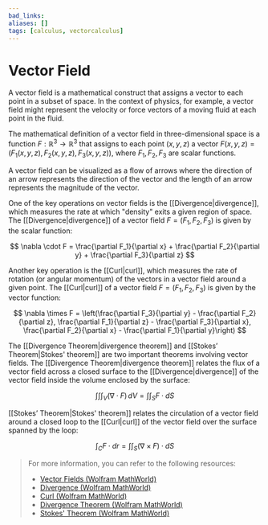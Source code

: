 ```yaml
---
bad_links: 
aliases: []
tags: [calculus, vectorcalculus]
---
```

# Vector Field

A vector field is a mathematical construct that assigns a vector to each point in a subset of space. In the context of physics, for example, a vector field might represent the velocity or force vectors of a moving fluid at each point in the fluid.

The mathematical definition of a vector field in three-dimensional space is a function $F: \mathbb{R}^3 \rightarrow \mathbb{R}^3$ that assigns to each point $(x, y, z)$ a vector $F(x, y, z) = (F_1(x, y, z), F_2(x, y, z), F_3(x, y, z))$, where $F_1, F_2, F_3$ are scalar functions.

A vector field can be visualized as a flow of arrows where the direction of an arrow represents the direction of the vector and the length of an arrow represents the magnitude of the vector.

One of the key operations on vector fields is the [[Divergence|divergence]], which measures the rate at which "density" exits a given region of space. The [[Divergence|divergence]] of a vector field $F = (F_1, F_2, F_3)$ is given by the scalar function:

$$
\nabla \cdot F = \frac{\partial F_1}{\partial x} + \frac{\partial F_2}{\partial y} + \frac{\partial F_3}{\partial z}
$$

Another key operation is the [[Curl|curl]], which measures the rate of rotation (or angular momentum) of the vectors in a vector field around a given point. The [[Curl|curl]] of a vector field $F = (F_1, F_2, F_3)$ is given by the vector function:

$$
\nabla \times F = \left(\frac{\partial F_3}{\partial y} - \frac{\partial F_2}{\partial z}, \frac{\partial F_1}{\partial z} - \frac{\partial F_3}{\partial x}, \frac{\partial F_2}{\partial x} - \frac{\partial F_1}{\partial y}\right)
$$

The [[Divergence Theorem|divergence theorem]] and [[Stokes’ Theorem|Stokes' theorem]] are two important theorems involving vector fields. The [[Divergence Theorem|divergence theorem]] relates the flux of a vector field across a closed surface to the [[Divergence|divergence]] of the vector field inside the volume enclosed by the surface:

$$
\int\int\int_V (\nabla \cdot F) \, dV = \int\int_S F \cdot dS
$$

[[Stokes’ Theorem|Stokes' theorem]] relates the circulation of a vector field around a closed loop to the [[Curl|curl]] of the vector field over the surface spanned by the loop:

$$
\int_C F \cdot dr = \int\int_S (\nabla \times F) \cdot dS
$$

> For more information, you can refer to the following resources:
> - [Vector Fields (Wolfram MathWorld)](https://www.google.com/search?q=Vector+Fields+site:wolfram.com)
> - [Divergence (Wolfram MathWorld)](https://www.google.com/search?q=Divergence+site:wolfram.com)
> - [Curl (Wolfram MathWorld)](https://www.google.com/search?q=Curl+site:wolfram.com)
> - [Divergence Theorem (Wolfram MathWorld)](https://www.google.com/search?q=Divergence+Theorem+site:wolfram.com)
> - [Stokes' Theorem (Wolfram MathWorld)](https://www.google.com/search?q=Stokes'+Theorem+site:wolfram.com)